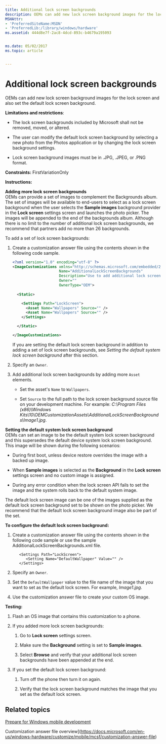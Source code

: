 ```yaml
---
title: Additional lock screen backgrounds
description: OEMs can add new lock screen background images for the lock screen and also set the default lock screen background.
MSHAttr:
- 'PreferredSiteName:MSDN'
- 'PreferredLib:/library/windows/hardware'
ms.assetid: 444d8e7f-2ac8-4dcd-893c-b4679a195093


ms.date: 05/02/2017
ms.topic: article


---
```


# Additional lock screen backgrounds


OEMs can add new lock screen background images for the lock screen and also set the default lock screen background.

**Limitations and restrictions**:

-   The lock screen backgrounds included by Microsoft shall not be removed, moved, or altered.

-   The user can modify the default lock screen background by selecting a new photo from the Photos application or by changing the lock screen background settings.

-   Lock screen background images must be in .JPG, .JPEG, or .PNG format.

<a href="" id="constraints---firstvariationonly"></a>**Constraints:** FirstVariationOnly  

<a href="" id="instructions-"></a>**Instructions:**  

<a href="" id="adding-more-lock-screen-backgrounds"></a>**Adding more lock screen backgrounds**  
OEMs can provide a set of images to complement the Backgrounds album. The set of images will be available to end-users to select as a lock screen background when the user selects the **Sample images** background provider in the **Lock screen** settings screen and launches the photo picker. The images will be appended to the end of the backgrounds album. Although there is no limit to the number of additional lock screen backgrounds, we recommend that partners add no more than 26 backgrounds.

To add a set of lock screen backgrounds:

1.  Create a customization answer file using the contents shown in the following code sample.

    ```XML
    <?xml version="1.0" encoding="utf-8" ?>
    <ImageCustomizations xmlns="http://schemas.microsoft.com/embedded/2004/10/ImageUpdate"  
                         Name="AdditionalLockScreenBackgrounds"  
                         Description="Use to add additional lock screen backgrounds and set the default lock screen background."  
                         Owner=""  
                         OwnerType="OEM"> 
      
      <Static>  

        <Settings Path="LockScreen">  
          <Asset Name="Wallpapers" Source="" />
          <Asset Name="Wallpapers" Source="" />
        </Settings>  

      </Static>

    </ImageCustomizations>
    ```

    If you are setting the default lock screen background in addition to adding a set of lock screen backgrounds, see *Setting the default system lock screen background* after this section.

2.  Specify an `Owner`.

3.  Add additional lock screen backgrounds by adding more `Asset` elements.

    -   Set the asset's `Name` to `Wallpapers`.

    -   Set `Source` to the full path to the lock screen background source file on your development machine. For example: *C:\\Program Files (x86)\\Windows Kits\\10\\OEMCustomizationAssets\\AdditionalLockScreenBackgrounds\\Image1.jpg*.

<a href="" id="setting-the-default-system-lock-screen-background"></a>**Setting the default system lock screen background**  
OEMs can set an image to be the default system lock screen background and this supersedes the default device system lock screen background. This image will be shown during the following scenarios:

-   During first boot, unless device restore overrides the image with a backed up image.

-   When **Sample images** is selected as the **Background** in the **Lock screen** settings screen and no custom image is assigned.

-   During any error condition when the lock screen API fails to set the image and the system rolls back to the default system image.

The default lock screen image can be one of the images supplied as the default lock screen background set to be shown on the photo picker. We recommend that the default lock screen background image also be part of the set.

**To configure the default lock screen background:**

1.  Create a customization answer file using the contents shown in the following code sample or use the sample AdditionalLockScreenBackgrounds.xml file.

    ```
       <Settings Path="LockScreen">  
          <Setting Name="DefaultWallpaper" Value="" />  
       </Settings>  
    ```

2.  Specify an `Owner`.

3.  Set the `DefaultWallpaper` value to the file name of the image that you want to set as the default lock screen. For example, *Image1.jpg*.

4.  Use the customization answer file to create your custom OS image.

<a href="" id="testing-"></a>**Testing:**  
1.  Flash an OS image that contains this customization to a phone.

2.  If you added more lock screen backgrounds:

    1.  Go to **Lock screen** settings screen.

    2.  Make sure the **Background** setting is set to **Sample images**.

    3.  Select **Browse** and verify that your additional lock screen backgrounds have been appended at the end.

3.  If you set the default lock screen background:

    1.  Turn off the phone then turn it on again.

    2.  Verify that the lock screen background matches the image that you set as the default lock screen.

## Related topics

[Prepare for Windows mobile development](https://docs.microsoft.com/en-us/windows-hardware/manufacture/mobile/preparing-for-windows-mobile-development)

Customization answer file overview](https://docs.microsoft.com/en-us/windows-hardware/customize/mobile/mcsf/customization-answer-file)
